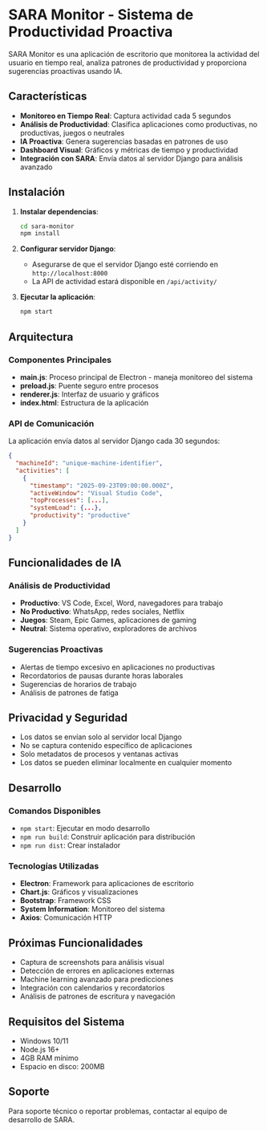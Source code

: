 # SARA Monitor - Sistema de Productividad Proactiva

SARA Monitor es una aplicación de escritorio que monitorea la actividad del usuario en tiempo real, analiza patrones de productividad y proporciona sugerencias proactivas usando IA.

## Características

- **Monitoreo en Tiempo Real**: Captura actividad cada 5 segundos
- **Análisis de Productividad**: Clasifica aplicaciones como productivas, no productivas, juegos o neutrales
- **IA Proactiva**: Genera sugerencias basadas en patrones de uso
- **Dashboard Visual**: Gráficos y métricas de tiempo y productividad
- **Integración con SARA**: Envía datos al servidor Django para análisis avanzado

## Instalación

1. **Instalar dependencias**:
   ```bash
   cd sara-monitor
   npm install
   ```

2. **Configurar servidor Django**:
   - Asegurarse de que el servidor Django esté corriendo en `http://localhost:8000`
   - La API de actividad estará disponible en `/api/activity/`

3. **Ejecutar la aplicación**:
   ```bash
   npm start
   ```

## Arquitectura

### Componentes Principales

- **main.js**: Proceso principal de Electron - maneja monitoreo del sistema
- **preload.js**: Puente seguro entre procesos
- **renderer.js**: Interfaz de usuario y gráficos
- **index.html**: Estructura de la aplicación

### API de Comunicación

La aplicación envía datos al servidor Django cada 30 segundos:

```json
{
  "machineId": "unique-machine-identifier",
  "activities": [
    {
      "timestamp": "2025-09-23T09:00:00.000Z",
      "activeWindow": "Visual Studio Code",
      "topProcesses": [...],
      "systemLoad": {...},
      "productivity": "productive"
    }
  ]
}
```

## Funcionalidades de IA

### Análisis de Productividad

- **Productivo**: VS Code, Excel, Word, navegadores para trabajo
- **No Productivo**: WhatsApp, redes sociales, Netflix
- **Juegos**: Steam, Epic Games, aplicaciones de gaming
- **Neutral**: Sistema operativo, exploradores de archivos

### Sugerencias Proactivas

- Alertas de tiempo excesivo en aplicaciones no productivas
- Recordatorios de pausas durante horas laborales
- Sugerencias de horarios de trabajo
- Análisis de patrones de fatiga

## Privacidad y Seguridad

- Los datos se envían solo al servidor local Django
- No se captura contenido específico de aplicaciones
- Solo metadatos de procesos y ventanas activas
- Los datos se pueden eliminar localmente en cualquier momento

## Desarrollo

### Comandos Disponibles

- `npm start`: Ejecutar en modo desarrollo
- `npm run build`: Construir aplicación para distribución
- `npm run dist`: Crear instalador

### Tecnologías Utilizadas

- **Electron**: Framework para aplicaciones de escritorio
- **Chart.js**: Gráficos y visualizaciones
- **Bootstrap**: Framework CSS
- **System Information**: Monitoreo del sistema
- **Axios**: Comunicación HTTP

## Próximas Funcionalidades

- Captura de screenshots para análisis visual
- Detección de errores en aplicaciones externas
- Machine learning avanzado para predicciones
- Integración con calendarios y recordatorios
- Análisis de patrones de escritura y navegación

## Requisitos del Sistema

- Windows 10/11
- Node.js 16+
- 4GB RAM mínimo
- Espacio en disco: 200MB

## Soporte

Para soporte técnico o reportar problemas, contactar al equipo de desarrollo de SARA.